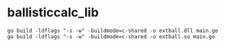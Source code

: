 # ballisticcalc_lib

`go build -ldflags "-s -w" -buildmode=c-shared -o extball.dll main.go`
`go build -ldflags "-s -w" -buildmode=c-shared -o extball.so main.go`